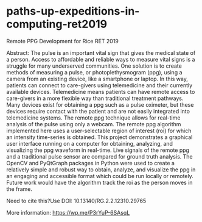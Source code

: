 # paths-up-expeditions-in-computing-ret2019
Remote PPG Development for Rice RET 2019

Abstract: The pulse is an important vital sign that gives the medical state of a person. 
Access to affordable and reliable ways to measure vital signs is a struggle for many 
underserved communities. One solution is to create methods of measuring a pulse, or 
photoplethysmogram (ppg), using a camera from an existing device, like a smartphone or 
laptop. In this way, patients can connect to care-givers using telemedicine and their 
currently available devices. Telemedicine means patients can have remote access to 
care-givers in a more flexible way than traditional treatment pathways. Many devices 
exist for obtaining a ppg such as a pulse oximeter, but these devices require contact 
with the patient and are not easily integrated into telemedicine systems. The remote ppg 
technique allows for real-time analysis of the pulse using only a webcam. The remote ppg 
algorithm implemented here uses a user-selectable region of interest (roi) for which an 
intensity time-series is obtained. This project demonstrates a graphical user interface 
running on a computer for obtaining, analyzing, and visualizing the ppg waveform in 
real-time. Live signals of the remote ppg and a traditional pulse sensor are compared 
for ground truth analysis. The OpenCV and PyQtGraph packages in Python were used to 
create a relatively simple and robust way to obtain, analyze, and visualize the ppg in 
an engaging and accessible format which could be run locally or remotely. Future work 
would have the algorithm track the roi as the person moves in the frame. 

Need to cite this?Use DOI: 10.13140/RG.2.2.12310.29765 

More information: https://wp.me/P3rYuP-6SAsqL


